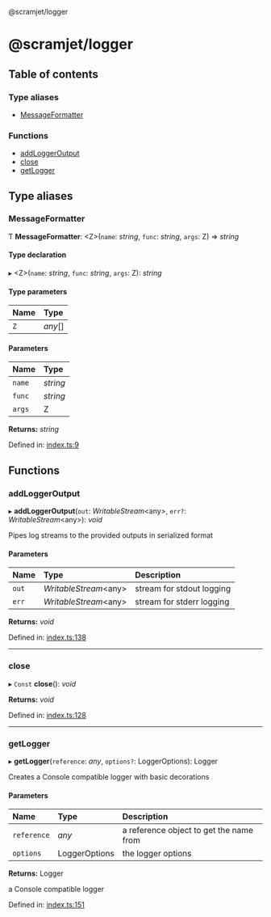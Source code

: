 @scramjet/logger

# @scramjet/logger

## Table of contents

### Type aliases

- [MessageFormatter](README.md#messageformatter)

### Functions

- [addLoggerOutput](README.md#addloggeroutput)
- [close](README.md#close)
- [getLogger](README.md#getlogger)

## Type aliases

### MessageFormatter

Ƭ **MessageFormatter**: <Z\>(`name`: *string*, `func`: *string*, `args`: Z) => *string*

#### Type declaration

▸ <Z\>(`name`: *string*, `func`: *string*, `args`: Z): *string*

#### Type parameters

| Name | Type |
| :------ | :------ |
| `Z` | *any*[] |

#### Parameters

| Name | Type |
| :------ | :------ |
| `name` | *string* |
| `func` | *string* |
| `args` | Z |

**Returns:** *string*

Defined in: [index.ts:9](https://github.com/scramjet-cloud-platform/scramjet-csi-dev/blob/8f44413a/packages/logger/src/index.ts#L9)

## Functions

### addLoggerOutput

▸ **addLoggerOutput**(`out`: *WritableStream*<any\>, `err?`: *WritableStream*<any\>): *void*

Pipes log streams to the provided outputs in serialized format

#### Parameters

| Name | Type | Description |
| :------ | :------ | :------ |
| `out` | *WritableStream*<any\> | stream for stdout logging |
| `err` | *WritableStream*<any\> | stream for stderr logging |

**Returns:** *void*

Defined in: [index.ts:138](https://github.com/scramjet-cloud-platform/scramjet-csi-dev/blob/8f44413a/packages/logger/src/index.ts#L138)

___

### close

▸ `Const` **close**(): *void*

**Returns:** *void*

Defined in: [index.ts:128](https://github.com/scramjet-cloud-platform/scramjet-csi-dev/blob/8f44413a/packages/logger/src/index.ts#L128)

___

### getLogger

▸ **getLogger**(`reference`: *any*, `options?`: LoggerOptions): Logger

Creates a Console compatible logger with basic decorations

#### Parameters

| Name | Type | Description |
| :------ | :------ | :------ |
| `reference` | *any* | a reference object to get the name from |
| `options` | LoggerOptions | the logger options |

**Returns:** Logger

a Console compatible logger

Defined in: [index.ts:151](https://github.com/scramjet-cloud-platform/scramjet-csi-dev/blob/8f44413a/packages/logger/src/index.ts#L151)
